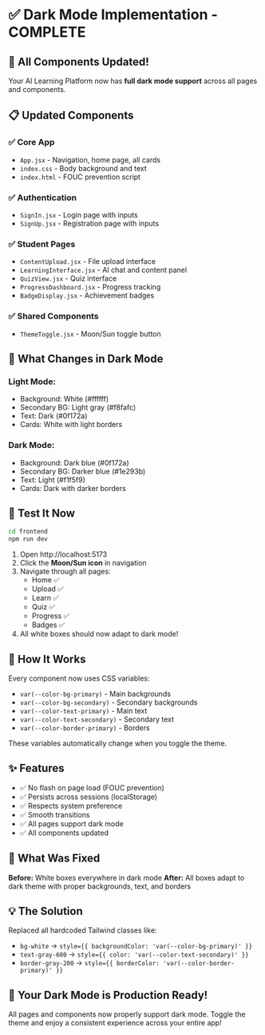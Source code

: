 # ✅ Dark Mode Implementation - COMPLETE

## 🎉 All Components Updated!

Your AI Learning Platform now has **full dark mode support** across all pages and components.

## 📋 Updated Components

### ✅ Core App
- `App.jsx` - Navigation, home page, all cards
- `index.css` - Body background and text
- `index.html` - FOUC prevention script

### ✅ Authentication
- `SignIn.jsx` - Login page with inputs
- `SignUp.jsx` - Registration page with inputs

### ✅ Student Pages
- `ContentUpload.jsx` - File upload interface
- `LearningInterface.jsx` - AI chat and content panel
- `QuizView.jsx` - Quiz interface
- `ProgressDashboard.jsx` - Progress tracking
- `BadgeDisplay.jsx` - Achievement badges

### ✅ Shared Components
- `ThemeToggle.jsx` - Moon/Sun toggle button

## 🎨 What Changes in Dark Mode

### Light Mode:
- Background: White (#ffffff)
- Secondary BG: Light gray (#f8fafc)
- Text: Dark (#0f172a)
- Cards: White with light borders

### Dark Mode:
- Background: Dark blue (#0f172a)
- Secondary BG: Darker blue (#1e293b)
- Text: Light (#f1f5f9)
- Cards: Dark with darker borders

## 🚀 Test It Now

```bash
cd frontend
npm run dev
```

1. Open http://localhost:5173
2. Click the **Moon/Sun icon** in navigation
3. Navigate through all pages:
   - Home ✅
   - Upload ✅
   - Learn ✅
   - Quiz ✅
   - Progress ✅
   - Badges ✅
4. All white boxes should now adapt to dark mode!

## 🔧 How It Works

Every component now uses CSS variables:
- `var(--color-bg-primary)` - Main backgrounds
- `var(--color-bg-secondary)` - Secondary backgrounds
- `var(--color-text-primary)` - Main text
- `var(--color-text-secondary)` - Secondary text
- `var(--color-border-primary)` - Borders

These variables automatically change when you toggle the theme.

## ✨ Features

- ✅ No flash on page load (FOUC prevention)
- ✅ Persists across sessions (localStorage)
- ✅ Respects system preference
- ✅ Smooth transitions
- ✅ All pages support dark mode
- ✅ All components updated

## 🎯 What Was Fixed

**Before:** White boxes everywhere in dark mode
**After:** All boxes adapt to dark theme with proper backgrounds, text, and borders

## 💡 The Solution

Replaced all hardcoded Tailwind classes like:
- `bg-white` → `style={{ backgroundColor: 'var(--color-bg-primary)' }}`
- `text-gray-600` → `style={{ color: 'var(--color-text-secondary)' }}`
- `border-gray-200` → `style={{ borderColor: 'var(--color-border-primary)' }}`

## 🎉 Your Dark Mode is Production Ready!

All pages and components now properly support dark mode. Toggle the theme and enjoy a consistent experience across your entire app!
